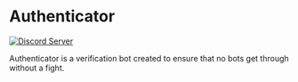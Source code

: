 # Authenticator
 [![Discord Server](https://discordapp.com/api/guilds/753111936199295046/widget.png)](https://discord.gg/5kW97X5)
 
 Authenticator is a verification bot created to ensure that no bots get through without a fight.
